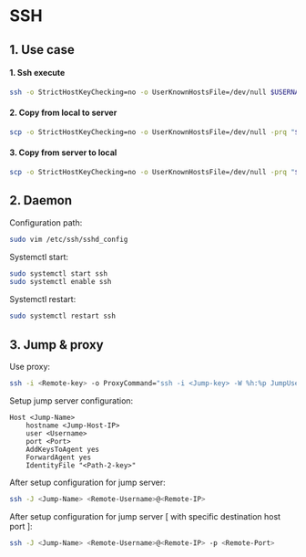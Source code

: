 # SSH

## 1. Use case
#### 1. Ssh execute
```bash
ssh -o StrictHostKeyChecking=no -o UserKnownHostsFile=/dev/null $USERNAME@$HOST "mkdir -p ~/.kubernetes"
```
#### 2. Copy from local to server
```bash
scp -o StrictHostKeyChecking=no -o UserKnownHostsFile=/dev/null -prq "$HOME/$FILE" "$USERNAME@$HOST:/home/$USERNAME/.kubernetes/" 
```
#### 3. Copy from server to local
```bash
scp -o StrictHostKeyChecking=no -o UserKnownHostsFile=/dev/null -prq "$USERNAME@$HOST:/home/$USERNAME/.kubernetes/*" "$HOME/" 
```

## 2. Daemon
Configuration path:
```bash
sudo vim /etc/ssh/sshd_config
```

Systemctl start:
```bash
sudo systemctl start ssh
sudo systemctl enable ssh
```

Systemctl restart:
```bash
sudo systemctl restart ssh
```

## 3. Jump & proxy
Use proxy:
```bash
ssh -i <Remote-key> -o ProxyCommand="ssh -i <Jump-key> -W %h:%p JumpUser@JumpHost -p <Jump-Port>" RemoteUser@RemoteHost
```

Setup jump server configuration:
```
Host <Jump-Name>
    hostname <Jump-Host-IP>
    user <Username>
    port <Port>
    AddKeysToAgent yes
    ForwardAgent yes
    IdentityFile "<Path-2-key>"
```

After setup configuration for jump server:
```bash
ssh -J <Jump-Name> <Remote-Username>@<Remote-IP>
```

After setup configuration for jump server [ with specific destination host port ]:
```bash
ssh -J <Jump-Name> <Remote-Username>@<Remote-IP> -p <Remote-Port>
```
